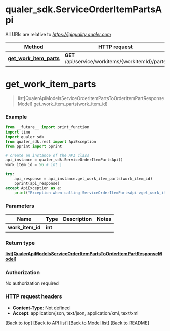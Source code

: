 # qualer_sdk.ServiceOrderItemPartsApi

All URIs are relative to *https://jgiquality.qualer.com*

Method | HTTP request | Description
------------- | ------------- | -------------
[**get_work_item_parts**](ServiceOrderItemPartsApi.md#get_work_item_parts) | **GET** /api/service/workitems/{workItemId}/parts | 


# **get_work_item_parts**
> list[QualerApiModelsServiceOrderItemPartsToOrderItemPartResponseModel] get_work_item_parts(work_item_id)



### Example
```python
from __future__ import print_function
import time
import qualer_sdk
from qualer_sdk.rest import ApiException
from pprint import pprint

# create an instance of the API class
api_instance = qualer_sdk.ServiceOrderItemPartsApi()
work_item_id = 56 # int | 

try:
    api_response = api_instance.get_work_item_parts(work_item_id)
    pprint(api_response)
except ApiException as e:
    print("Exception when calling ServiceOrderItemPartsApi->get_work_item_parts: %s\n" % e)
```

### Parameters

Name | Type | Description  | Notes
------------- | ------------- | ------------- | -------------
 **work_item_id** | **int**|  | 

### Return type

[**list[QualerApiModelsServiceOrderItemPartsToOrderItemPartResponseModel]**](QualerApiModelsServiceOrderItemPartsToOrderItemPartResponseModel.md)

### Authorization

No authorization required

### HTTP request headers

 - **Content-Type**: Not defined
 - **Accept**: application/json, text/json, application/xml, text/xml

[[Back to top]](#) [[Back to API list]](../README.md#documentation-for-api-endpoints) [[Back to Model list]](../README.md#documentation-for-models) [[Back to README]](../README.md)

